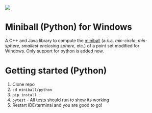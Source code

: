 ![](http://hbf.github.com/miniball/miniball.png)

# Miniball (Python) for Windows
A C++ and Java library to compute the [miniball](http://en.wikipedia.org/wiki/Bounding_sphere) (a.k.a. _min-circle_, _min-sphere_, _smallest enclosing sphere_, etc.) of a point set modified for Windows. Only support for python is added now.

# Getting started (Python)
1. Clone repo
2. `cd miniball/python`
3. `pip install .`
4. `pytest` - All tests should run to show its working
5. Restart IDE/terminal and you are good to go!